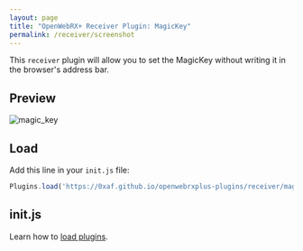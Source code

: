 ```yaml
---
layout: page
title: "OpenWebRX+ Receiver Plugin: MagicKey"
permalink: /receiver/screenshot
---
```


This `receiver` plugin will allow you to set the MagicKey without writing it in the browser's address bar.

## Preview

![magic_key](magic_key/magic_key.png "Preview")

## Load

Add this line in your `init.js` file:

```js
Plugins.load('https://0xaf.github.io/openwebrxplus-plugins/receiver/magic_key/magic_key.js');
```

## init.js

Learn how to [load plugins](/openwebrxplus-plugins/#load-plugins).
